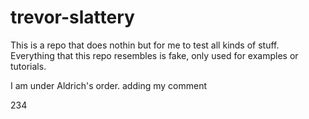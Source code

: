 # trevor-slattery

This is a repo that does nothin but for me to test all kinds of stuff.
Everything that this repo resembles is fake, only used for examples or tutorials.

I am under Aldrich's order. adding my comment

234
